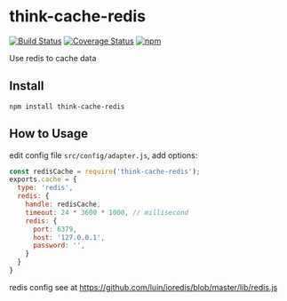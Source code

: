 # think-cache-redis
[![Build Status](https://travis-ci.org/thinkjs/think-cache-redis.svg?branch=master)](https://travis-ci.org/thinkjs/think-cache-redis)
[![Coverage Status](https://coveralls.io/repos/github/thinkjs/think-cache-redis/badge.svg?branch=master)](https://coveralls.io/github/thinkjs/think-cache-redis?branch=master)
[![npm](https://img.shields.io/npm/v/think-cache-redis.svg?style=flat-square)](https://www.npmjs.com/package/think-cache-redis)

Use redis to cache data

## Install

```
npm install think-cache-redis
```


## How to Usage

edit config file `src/config/adapter.js`, add options:

```js
const redisCache = require('think-cache-redis');
exports.cache = {
  type: 'redis',
  redis: {
    handle: redisCache,
    timeout: 24 * 3600 * 1000, // millisecond
    redis: {
      port: 6379,
      host: '127.0.0.1',
      password: '',
    }
  }
}
```
redis config see at https://github.com/luin/ioredis/blob/master/lib/redis.js
